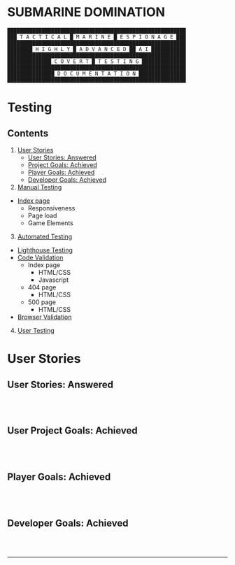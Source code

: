 # SUBMARINE DOMINATION

```
█████████████████████████████████████████████████████████
███ T A C T I C A L █ M A R I N E █ E S P I O N A G E ███
█████████████████████████████████████████████████████████
████████ H I G H L Y █ A D V A N C E D ██ A I ███████████
█████████████████████████████████████████████████████████
██████████████ C O V E R T █ T E S T I N G ██████████████
█████████████████████████████████████████████████████████
███████████████ D O C U M E N T A T I O N ███████████████
█████████████████████████████████████████████████████████
```

# Testing

## Contents

1. [User Stories](#user-stories)
    - [User Stories: Answered](#user-stories-answered)
    - [Project Goals: Achieved](#project-goals)
    - [Player Goals: Achieved](#player-goals)
    - [Developer Goals: Achieved](#developer-goals)
2. [Manual Testing](#manual-testing)
 - [Index page](#index)
    - Responsiveness
    - Page load
    - Game Elements
3. [Automated Testing](#automated-testing)
 - [Lighthouse Testing](#lighthouse-testing)
 - [Code Validation](#code-validation)
   - Index page
     - HTML/CSS
     - Javascript
   - 404 page
     - HTML/CSS
   - 500 page
     - HTML/CSS
 - [Browser Validation](#browser-validation)
4. [User Testing](#user-testing)

# User Stories

## User Stories: Answered



<br>
<br>

## User Project Goals: Achieved

<br>
<br>

## Player Goals: Achieved

<br>
<br>

## Developer Goals: Achieved

<br>
<br>

---